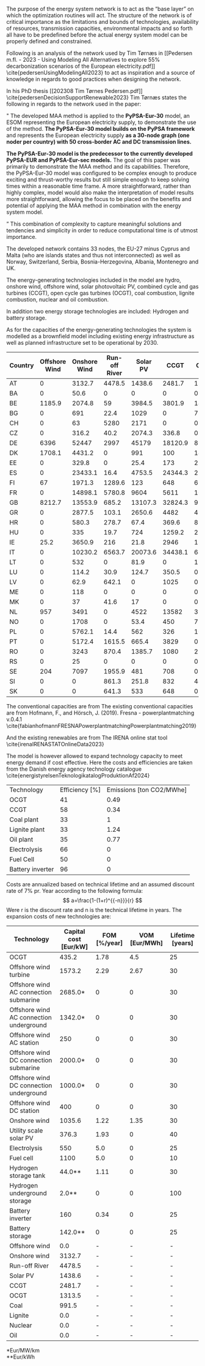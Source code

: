 The purpose of the energy system network is to act as the “base layer” on which the optimization routines will act. The structure of the network is of critical importance as the limitations and bounds of technologies, availability of resources, transmission capacities, environmental impacts and so forth all have to be predefined before the actual energy system model can be properly defined and constrained.

Following is an analysis of the network used by Tim Tørnæs in [[Pedersen m.fl. - 2023 - Using Modeling All Alternatives to explore 55% decarbonization scenarios of the European electricity.pdf]]
\cite{pedersenUsingModelingAll2023}
to act as inspiration and a source of knowledge in regards to good practices when designing the network.

In his PhD thesis [[202308 Tim Tørnes Pedersen.pdf]]
\cite{pedersenDecisionSupportRenewable2023}
Tim Tørnæs states the following in regards to the network used in the paper:

"
The developed MAA method is applied to the **PyPSA-Eur-30** model, an ESOM representing the European electricity supply, to demonstrate the use of the method. **The PyPSA-Eur-30 model builds on the PyPSA framework** and represents the European electricity supply **as a 30-node graph (one noder per country) with 50 cross-border AC and DC transmission lines.**

**The PyPSA-Eur-30 model is the predecessor to the currently developed PyPSA-EUR and PyPSA-Eur-sec models.** The goal of this paper was primarily to demonstrate the MAA method and its capabilities. Therefore, the PyPSA-Eur-30 model was configured to be complex enough to produce exciting and thrust-worthy results but still simple enough to keep solving times within a reasonable time frame. A more straightforward, rather than highly complex, model would also make the interpretation of model results more straightforward, allowing the focus to be placed on the benefits and potential of applying the MAA method in combination with the energy system model.

”
This combination of complexity to capture meaningful solutions and tendencies and simplicity in order to reduce computational time is of utmost importance.

The developed network contains 33 nodes, the EU-27 minus Cyprus and Malta (who are islands states and thus not interconnected) as well as Norway, Switzerland, Serbia, Bosnia-Herzegovina, Albania, Montenegro and UK.

The energy-generating technologies included in the model are hydro, onshore wind, offshore wind, solar photovoltaic PV, combined cycle and gas turbines (CCGT), open cycle gas turbines (OCGT), coal combustion, lignite combustion, nuclear and oil combustion.

In addition two energy storage technologies are included: Hydrogen and battery storage.

As for the capacities of the energy-generating technologies the system is modelled as a brownfield model including existing energy infrastructure as well as planned infrastructure set to be operational by 2030.

| Country | Offshore Wind | Onshore Wind | Run-off River | Solar PV | CCGT    | OCGT   | Coal    | Lignite | Nuclear | Oil    |
| ------- | ------------- | ------------ | ------------- | -------- | ------- | ------ | ------- | ------- | ------- | ------ |
| AT      | 0             | 3132.7       | 4478.5        | 1438.6   | 2481.7  | 1313.5 | 991.5   | 0       | 0       | 0      |
| BA      | 0             | 50.6         | 0             | 0        | 0       | 0      | 0       | 0       | 0       | 0      |
| BE      | 1185.9        | 2074.8       | 59            | 3984.5   | 3801.9  | 1460.6 | 1524.8  | 0       | 5925.8  | 0      |
| BG      | 0             | 691          | 22.4          | 1029     | 0       | 782    | 4963.7  | 3993    | 2000    | 0      |
| CH      | 0             | 63           | 5280          | 2171     | 0       | 0      | 0       | 0       | 3430    | 0      |
| CZ      | 0             | 316.2        | 40.2          | 2074.3   | 336.8   | 0      | 7184.7  | 725.7   | 2660    | 0      |
| DE      | 6396          | 52447        | 2997          | 45179    | 18120.9 | 8044.3 | 28069.4 | 20833.5 | 15788.4 | 3696.4 |
| DK      | 1708.1        | 4431.2       | 0             | 991      | 100     | 1427.4 | 3629.9  | 0       | 0       | 665    |
| EE      | 0             | 329.8        | 0             | 25.4     | 173     | 250    | 0       | 0       | 0       | 2111   |
| ES      | 0             | 23433.1      | 16.4          | 4753.5   | 24344.3 | 2942.6 | 6519.7  | 3081.2  | 7572.6  | 3533.4 |
| FI      | 67            | 1971.3       | 1289.6        | 123      | 648     | 677.7  | 3039.7  | 0       | 2784    | 1225.4 |
| FR      | 0             | 14898.1      | 5780.8        | 9604     | 5611    | 1066   | 4293.3  | 0       | 63130   | 7172.1 |
| GB      | 8212.7        | 13553.9      | 685.2         | 13107.3  | 32824.3 | 921.5  | 14475   | 0       | 11261   | 2801.9 |
| GR      | 0             | 2877.5       | 103.1         | 2650.6   | 4482    | 417    | 1550    | 3905    | 0       | 0      |
| HR      | 0             | 580.3        | 278.7         | 67.4     | 369.6   | 82.5   | 304.3   | 0       | 0       | 647.8  |
| HU      | 0             | 335          | 19.7          | 724      | 1259.2  | 2368.7 | 42.3    | 1180.2  | 1886.8  | 410    |
| IE      | 25.2          | 3650.9       | 216           | 21.8     | 2946    | 1320   | 855     | 0       | 0       | 907    |
| IT      | 0             | 10230.2      | 6563.7        | 20073.6  | 34438.1 | 6491.8 | 10926.5 | 0       | 0       | 6145   |
| LT      | 0             | 532          | 0             | 81.9     | 0       | 1575   | 0       | 0       | 0       | 0      |
| LU      | 0             | 114.2        | 30.9          | 124.7    | 350.5   | 0      | 0       | 0       | 0       | 0      |
| LV      | 0             | 62.9         | 642.1         | 0        | 1025    | 0      | 0       | 0       | 0       | 0      |
| ME      | 0             | 118          | 0             | 0        | 0       | 0      | 0       | 0       | 0       | 0      |
| MK      | 0             | 37           | 41.6          | 17       | 0       | 0      | 0       | 824     | 0       | 0      |
| NL      | 957           | 3491         | 0             | 4522     | 13582   | 3991   | 5591    | 0       | 492     | 0      |
| NO      | 0             | 1708         | 0             | 53.4     | 450     | 773.1  | 0       | 0       | 0       | 0      |
| PL      | 0             | 5762.1       | 14.4          | 562      | 326     | 1032.9 | 21588.5 | 9406    | 0       | 345    |
| PT      | 0             | 5172.4       | 1615.5        | 665.4    | 3829    | 0      | 1756    | 0       | 0       | 0      |
| RO      | 0             | 3243         | 870.4         | 1385.7   | 1080    | 2282   | 1506    | 4779.2  | 1298    | 87.5   |
| RS      | 0             | 25           | 0             | 0        | 0       | 0      | 0       | 0       | 0       | 0      |
| SE      | 204           | 7097         | 1955.9        | 481      | 708     | 0      | 130     | 0       | 9532    | 2135   |
| SI      | 0             | 0            | 861.3         | 251.8    | 832     | 449    | 246     | 944     | 727     | 143.6  |
| SK      | 0             | 0            | 641.3         | 533      | 648     | 0      | 440     | 486     | 1940    | 0      |

The conventional capacities are from The existing conventional capacities are from Hofmann, F., and Hörsch, J. (2019). Fresna -
powerplantmatching v.0.4.1 \cite{fabianhofmannFRESNAPowerplantmatchingPowerplantmatching2019}

And the existing renewables are from The IRENA online stat tool \cite{irenaIRENASTATOnlineData2023}

The model is however allowed to expand technology capacity to meet energy demand if cost effective. Here the costs and efficiencies are taken from the Danish energy agency technology catalogue \cite{energistyrelsenTeknologikatalogProduktionAf2024}

|                  |                |                          |
| ---------------- | -------------- | ------------------------ |
| Technology       | Efficiency [%] | Emissions [ton CO2/MWhe] |
| OCGT             | 41             | 0.49                     |
| CCGT             | 58             | 0.34                     |
| Coal plant       | 33             | 1                        |
| Lignite plant    | 33             | 1.24                     |
| Oil plant        | 35             | 0.77                     |
| Electrolysis     | 66             | 0                        |
| Fuel Cell        | 50             | 0                        |
| Battery inverter | 96             | 0                        |
 Costs are annualized based on technical lifetime and an assumed discount rate of 7% pr. Year according to the following formula:
$$
a=\frac{1-(1+r)^{{-n}}}{r}
$$
Were r is the discount rate and n is the technical lifetime in years. The expansion costs of new technologies are:

| Technology                                         | Capital cost [Eur/kW] | FOM [%/year] | VOM [Eur/MWh] | Lifetime [years] |
| -------------------------------------------------- | --------------------- | ------------ | ------------- | ---------------- |
| OCGT                                              | 435.2                 | 1.78         | 4.5           | 25               |
| Offshore wind turbine                             | 1573.2                | 2.29         | 2.67          | 30               |
| Offshore wind AC connection submarine             | 2685.0*               | 0            | 0             | 30               |
| Offshore wind AC connection underground           | 1342.0*               | 0            | 0             | 30               |
| Offshore wind AC station                          | 250                   | 0            | 0             | 30               |
| Offshore wind DC connection submarine             | 2000.0*               | 0            | 0             | 30               |
| Offshore wind DC connection underground           | 1000.0*               | 0            | 0             | 30               |
| Offshore wind DC station                          | 400                   | 0            | 0             | 30               |
| Onshore wind                                      | 1035.6                | 1.22         | 1.35          | 30               |
| Utility scale solar PV                            | 376.3                 | 1.93         | 0             | 40               |
| Electrolysis                                      | 550                   | 5.0          | 0             | 25               |
| Fuel cell                                         | 1100                  | 5.0          | 0             | 10               |
| Hydrogen storage tank                             | 44.0**                | 1.11         | 0             | 30               |
| Hydrogen underground storage                      | 2.0**                 | 0            | 0             | 100              |
| Battery inverter                                  | 160                   | 0.34         | 0             | 25               |
| Battery storage                                   | 142.0**               | 0            | 0             | 25               |
| Offshore wind                                     | 0.0                   | -            | -             | -                |
| Onshore wind                                      | 3132.7                | -            | -             | -                |
| Run-off River                                     | 4478.5                | -            | -             | -                |
| Solar PV                                          | 1438.6                | -            | -             | -                |
| CCGT                                             | 2481.7                | -            | -             | -                |
| OCGT                                             | 1313.5                | -            | -             | -                |
| Coal                                             | 991.5                 | -            | -             | -                |
| Lignite                                          | 0.0                   | -            | -             | -                |
| Nuclear                                          | 0.0                   | -            | -             | -                |
| Oil                                              | 0.0                   | -            | -             | -                |

*Eur/MW/km  
**Eur/kWh

